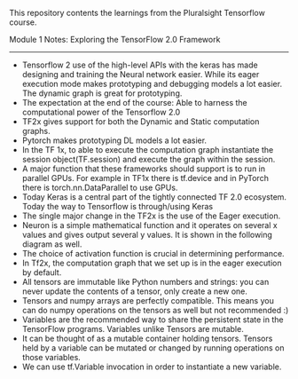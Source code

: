 This repository contents the learnings from the Pluralsight Tensorflow course. 

Module 1 Notes: Exploring the TensorFlow 2.0 Framework
**********************************************************
- Tensorflow 2 use of the high-level APIs with the keras has made designing and training the Neural network easier. While its eager execution mode makes prototyping and debugging models a lot easier. 
  The dynamic graph is great for prototyping.
- The expectation at the end of the course: Able to harness the computational power of the Tensorflow 2.0
- TF2x gives support for both the Dynamic and Static computation graphs.
- Pytorch makes prototyping DL models a lot easier.
- In the TF 1x, to able to execute the computation graph instantiate the session object(TF.session) and execute the graph within the session.
- A major function that these frameworks should support is to run in parallel GPUs. For example in TF1x there is tf.device and in PyTorch there is torch.nn.DataParallel to use GPUs.
- Today Keras is a central part of the tightly connected TF 2.0 ecosystem. Today the way to Tensorflow is through/using Keras
- The single major change in the TF2x is the use of the Eager execution.
- Neuron is a simple mathematical function and it operates on several x values and gives output several y values. It is shown in the following diagram as well.
- The choice of activation function is crucial in determining performance.
- In Tf2x, the computation graph that we set up is in the eager execution by default.
- All tensors are immutable like Python numbers and strings: you can never update the contents of a tensor, only create a new one.
- Tensors and numpy arrays are perfectly compatible. This means you can do numpy operations on the tensors as well but not recommended :)
- Variables are the recommended way to share the persistent state in the TensorFlow programs. Variables unlike Tensors are mutable.
- It can be thought of as a mutable container holding tensors. Tensors held by a variable can be mutated or changed by running operations on those variables.
- We can use tf.Variable invocation in order to instantiate a new variable. 

